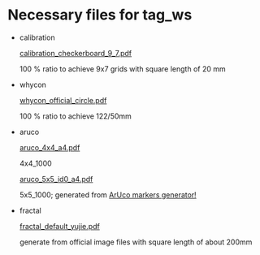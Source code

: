 # Necessary files for tag_ws

- calibration

    [calibration_checkerboard_9_7.pdf](./calibration/calibration_checkerboard_9_7.pdf)

    100 % ratio to achieve 9x7 grids with square length of 20 mm

- whycon

    [whycon_official_circle.pdf](./whycon/whycon_official_circle.pdf)

    100 % ratio to achieve 122/50mm

- aruco

    [aruco_4x4_a4.pdf](./aruco/aruco_4x4_a4.pdf)

    4x4_1000

    [aruco_5x5_id0_a4.pdf](./aruco/aruco_5x5_id0_a4.pdf)

    5x5_1000; generated from [ArUco markers generator!
](https://chev.me/arucogen/)

- fractal

    [fractal_default_yujie.pdf](./fractal/fractal_default_yujie.pdf)

    generate from official image files with square length of about 200mm